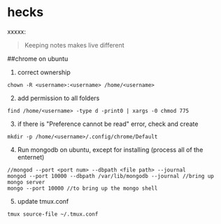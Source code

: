 # hecks
xxxxx:
> Keeping notes makes live different

##chrome on ubuntu
1. correct ownership
```
chown -R <username>:<username> /home/<username>
```
2. add permission to all folders
```
find /home/<username> -type d -print0 | xargs -0 chmod 775
```
3. if there is "Preference cannot be read" error, check and create 
```
mkdir -p /home/<username>/.config/chrome/Default
```
4. Run mongodb on ubuntu, except for installing (process all of the enternet) 
```
//mongod --port <port num> --dbpath <file path> --journal
mongod --port 10000 --dbpath /var/lib/mongodb --journal //bring up mongo server
mongo --port 10000 //to bring up the mongo shell
```
5. update tmux.conf
```
tmux source-file ~/.tmux.conf
```

